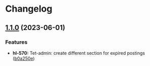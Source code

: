 # Changelog

## [1.1.0](https://github.com/City-of-Helsinki/yjdh/compare/tet-backend-v1.0.0...tet-backend-v1.1.0) (2023-06-01)


### Features

* **hl-570:** Tet-admin: create different section for expired postings ([b0a250e](https://github.com/City-of-Helsinki/yjdh/commit/b0a250ecb088885ad948a1902bf7f14d00c96bc2))
